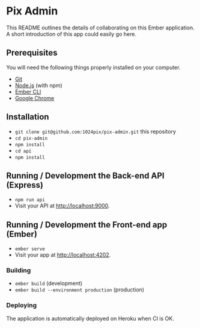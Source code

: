 # Pix Admin

This README outlines the details of collaborating on this Ember application.
A short introduction of this app could easily go here.

## Prerequisites

You will need the following things properly installed on your computer.

* [Git](https://git-scm.com/)
* [Node.js](https://nodejs.org/) (with npm)
* [Ember CLI](https://ember-cli.com/)
* [Google Chrome](https://google.com/chrome/)

## Installation

* `git clone git@github.com:1024pix/pix-admin.git` this repository
* `cd pix-admin`
* `npm install`
* `cd api`
* `npm install`

## Running / Development the Back-end API (Express)

* `npm run api`
* Visit your API at [http://localhost:9000](http://localhost:9000).

## Running / Development the Front-end app (Ember)

* `ember serve`
* Visit your app at [http://localhost:4202](http://localhost:4202).

### Building

* `ember build` (development)
* `ember build --environment production` (production)

### Deploying

The application is automatically deployed on Heroku when CI is OK.
